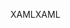 <span data-ttu-id="c2904-101">XAML</span><span class="sxs-lookup"><span data-stu-id="c2904-101">XAML</span></span>